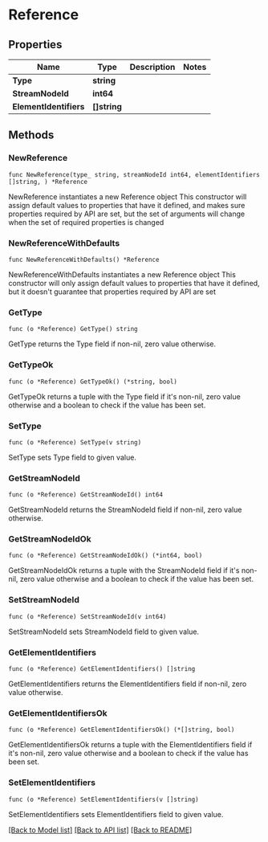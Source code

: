 # Reference

## Properties

Name | Type | Description | Notes
------------ | ------------- | ------------- | -------------
**Type** | **string** |  | 
**StreamNodeId** | **int64** |  | 
**ElementIdentifiers** | **[]string** |  | 

## Methods

### NewReference

`func NewReference(type_ string, streamNodeId int64, elementIdentifiers []string, ) *Reference`

NewReference instantiates a new Reference object
This constructor will assign default values to properties that have it defined,
and makes sure properties required by API are set, but the set of arguments
will change when the set of required properties is changed

### NewReferenceWithDefaults

`func NewReferenceWithDefaults() *Reference`

NewReferenceWithDefaults instantiates a new Reference object
This constructor will only assign default values to properties that have it defined,
but it doesn't guarantee that properties required by API are set

### GetType

`func (o *Reference) GetType() string`

GetType returns the Type field if non-nil, zero value otherwise.

### GetTypeOk

`func (o *Reference) GetTypeOk() (*string, bool)`

GetTypeOk returns a tuple with the Type field if it's non-nil, zero value otherwise
and a boolean to check if the value has been set.

### SetType

`func (o *Reference) SetType(v string)`

SetType sets Type field to given value.


### GetStreamNodeId

`func (o *Reference) GetStreamNodeId() int64`

GetStreamNodeId returns the StreamNodeId field if non-nil, zero value otherwise.

### GetStreamNodeIdOk

`func (o *Reference) GetStreamNodeIdOk() (*int64, bool)`

GetStreamNodeIdOk returns a tuple with the StreamNodeId field if it's non-nil, zero value otherwise
and a boolean to check if the value has been set.

### SetStreamNodeId

`func (o *Reference) SetStreamNodeId(v int64)`

SetStreamNodeId sets StreamNodeId field to given value.


### GetElementIdentifiers

`func (o *Reference) GetElementIdentifiers() []string`

GetElementIdentifiers returns the ElementIdentifiers field if non-nil, zero value otherwise.

### GetElementIdentifiersOk

`func (o *Reference) GetElementIdentifiersOk() (*[]string, bool)`

GetElementIdentifiersOk returns a tuple with the ElementIdentifiers field if it's non-nil, zero value otherwise
and a boolean to check if the value has been set.

### SetElementIdentifiers

`func (o *Reference) SetElementIdentifiers(v []string)`

SetElementIdentifiers sets ElementIdentifiers field to given value.



[[Back to Model list]](../README.md#documentation-for-models) [[Back to API list]](../README.md#documentation-for-api-endpoints) [[Back to README]](../README.md)


